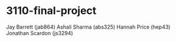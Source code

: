 # 3110-final-project
Jay Barrett (jab864)
Ashali Sharma (abs325)
Hannah Price (hep43)
Jonathan Scardon (js3294)